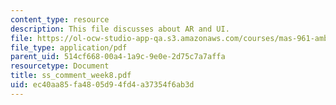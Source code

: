 ```yaml
---
content_type: resource
description: This file discusses about AR and UI.
file: https://ol-ocw-studio-app-qa.s3.amazonaws.com/courses/mas-961-ambient-intelligence-spring-2005/ec40aa85fa4805d94fd4a37354f6ab3d_ss_comment_week8.pdf
file_type: application/pdf
parent_uid: 514cf668-00a4-1a9c-9e0e-2d75c7a7affa
resourcetype: Document
title: ss_comment_week8.pdf
uid: ec40aa85-fa48-05d9-4fd4-a37354f6ab3d
---
```

